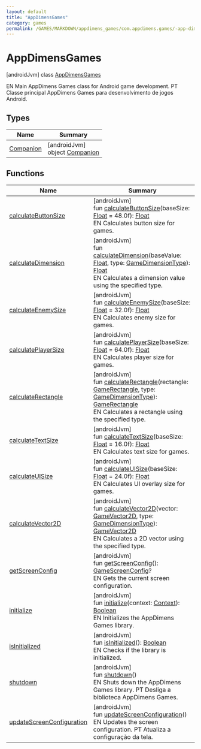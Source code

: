 ```yaml
---
layout: default
title: "AppDimensGames"
category: games
permalink: /GAMES/MARKDOWN/appdimens_games/com.appdimens.games/-app-dimens-games/index.html
---
```


# AppDimensGames

[androidJvm]
class [AppDimensGames](README.md)

EN Main AppDimens Games class for Android game development. PT Classe principal AppDimens Games para desenvolvimento de jogos Android.

## Types

| Name | Summary |
|---|---|
| [Companion](-companion/README.md) | [androidJvm]<br>object [Companion](-companion/README.md) |

## Functions

| Name | Summary |
|---|---|
| [calculateButtonSize](calculate-button-size.md) | [androidJvm]<br>fun [calculateButtonSize](calculate-button-size.md)(baseSize: [Float](https://kotlinlang.org/api/core/kotlin-stdlib/kotlin/-float/index.html) = 48.0f): [Float](https://kotlinlang.org/api/core/kotlin-stdlib/kotlin/-float/index.html)<br>EN Calculates button size for games. |
| [calculateDimension](calculate-dimension.md) | [androidJvm]<br>fun [calculateDimension](calculate-dimension.md)(baseValue: [Float](https://kotlinlang.org/api/core/kotlin-stdlib/kotlin/-float/index.html), type: [GameDimensionType](../-game-dimension-type/README.md)): [Float](https://kotlinlang.org/api/core/kotlin-stdlib/kotlin/-float/index.html)<br>EN Calculates a dimension value using the specified type. |
| [calculateEnemySize](calculate-enemy-size.md) | [androidJvm]<br>fun [calculateEnemySize](calculate-enemy-size.md)(baseSize: [Float](https://kotlinlang.org/api/core/kotlin-stdlib/kotlin/-float/index.html) = 32.0f): [Float](https://kotlinlang.org/api/core/kotlin-stdlib/kotlin/-float/index.html)<br>EN Calculates enemy size for games. |
| [calculatePlayerSize](calculate-player-size.md) | [androidJvm]<br>fun [calculatePlayerSize](calculate-player-size.md)(baseSize: [Float](https://kotlinlang.org/api/core/kotlin-stdlib/kotlin/-float/index.html) = 64.0f): [Float](https://kotlinlang.org/api/core/kotlin-stdlib/kotlin/-float/index.html)<br>EN Calculates player size for games. |
| [calculateRectangle](calculate-rectangle.md) | [androidJvm]<br>fun [calculateRectangle](calculate-rectangle.md)(rectangle: [GameRectangle](../-game-rectangle/README.md), type: [GameDimensionType](../-game-dimension-type/README.md)): [GameRectangle](../-game-rectangle/README.md)<br>EN Calculates a rectangle using the specified type. |
| [calculateTextSize](calculate-text-size.md) | [androidJvm]<br>fun [calculateTextSize](calculate-text-size.md)(baseSize: [Float](https://kotlinlang.org/api/core/kotlin-stdlib/kotlin/-float/index.html) = 16.0f): [Float](https://kotlinlang.org/api/core/kotlin-stdlib/kotlin/-float/index.html)<br>EN Calculates text size for games. |
| [calculateUISize](calculate-u-i-size.md) | [androidJvm]<br>fun [calculateUISize](calculate-u-i-size.md)(baseSize: [Float](https://kotlinlang.org/api/core/kotlin-stdlib/kotlin/-float/index.html) = 24.0f): [Float](https://kotlinlang.org/api/core/kotlin-stdlib/kotlin/-float/index.html)<br>EN Calculates UI overlay size for games. |
| [calculateVector2D](calculate-vector2-d.md) | [androidJvm]<br>fun [calculateVector2D](calculate-vector2-d.md)(vector: [GameVector2D](../-game-vector2-d/README.md), type: [GameDimensionType](../-game-dimension-type/README.md)): [GameVector2D](../-game-vector2-d/README.md)<br>EN Calculates a 2D vector using the specified type. |
| [getScreenConfig](get-screen-config.md) | [androidJvm]<br>fun [getScreenConfig](get-screen-config.md)(): [GameScreenConfig](../-game-screen-config/README.md)?<br>EN Gets the current screen configuration. |
| [initialize](initialize.md) | [androidJvm]<br>fun [initialize](initialize.md)(context: [Context](https://developer.android.com/reference/kotlin/android/content/Context.html)): [Boolean](https://kotlinlang.org/api/core/kotlin-stdlib/kotlin/-boolean/index.html)<br>EN Initializes the AppDimens Games library. |
| [isInitialized](is-initialized.md) | [androidJvm]<br>fun [isInitialized](is-initialized.md)(): [Boolean](https://kotlinlang.org/api/core/kotlin-stdlib/kotlin/-boolean/index.html)<br>EN Checks if the library is initialized. |
| [shutdown](shutdown.md) | [androidJvm]<br>fun [shutdown](shutdown.md)()<br>EN Shuts down the AppDimens Games library. PT Desliga a biblioteca AppDimens Games. |
| [updateScreenConfiguration](update-screen-configuration.md) | [androidJvm]<br>fun [updateScreenConfiguration](update-screen-configuration.md)()<br>EN Updates the screen configuration. PT Atualiza a configuração da tela. |